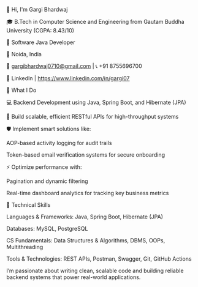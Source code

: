 👋 Hi, I'm Gargi Bhardwaj

🎓 B.Tech in Computer Science and Engineering from Gautam Buddha University (CGPA: 8.43/10)

💼 Software Java Developer

📍 Noida, India

📧 gargibhardwaj0710@gmail.com | 📞 +91 8755696700

🔗 LinkedIn | https://www.linkedin.com/in/gargi07

🚀 What I Do

💻 Backend Development using Java, Spring Boot, and Hibernate (JPA)

🔧 Build scalable, efficient RESTful APIs for high-throughput systems

🛡️ Implement smart solutions like:

AOP-based activity logging for audit trails

Token-based email verification systems for secure onboarding

⚡ Optimize performance with:

Pagination and dynamic filtering

Real-time dashboard analytics for tracking key business metrics

🔧 Technical Skills

Languages & Frameworks:
 Java, Spring Boot, Hibernate (JPA)

Databases:
 MySQL, PostgreSQL

CS Fundamentals:
 Data Structures & Algorithms, DBMS, OOPs, Multithreading

Tools & Technologies:
 REST APIs, Postman, Swagger, Git, GitHub Actions

I’m passionate about writing clean, scalable code and building reliable backend systems that power real-world applications.


<!---
gargibhardwaj07/gargibhardwaj07 is a ✨ special ✨ repository because its `README.md` (this file) appears on your GitHub profile.
You can click the Preview link to take a look at your changes.
--->
